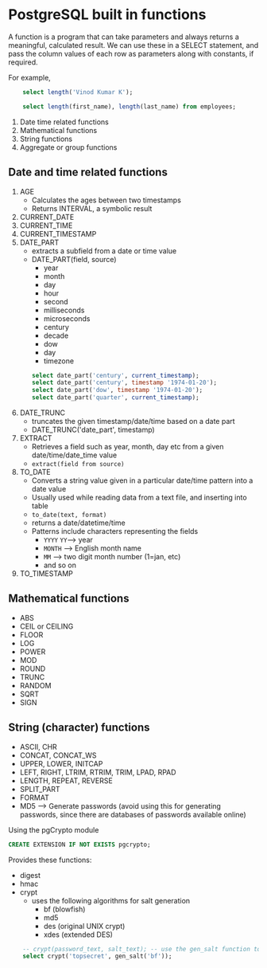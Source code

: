 # PostgreSQL built in functions

A function is a program that can take parameters and always returns a meaningful, calculated result. We can use these in a SELECT statement, and pass the column values of each row as parameters along with constants, if required.

For example,

```sql
    select length('Vinod Kumar K');

    select length(first_name), length(last_name) from employees;
```

1. Date time related functions
2. Mathematical functions
3. String functions
4. Aggregate or group functions

## Date and time related functions

1. AGE
    - Calculates the ages between two timestamps
    - Returns INTERVAL, a symbolic result
1. CURRENT_DATE
1. CURRENT_TIME
1. CURRENT_TIMESTAMP
1. DATE_PART
    - extracts a subfield from a date or time value
    - DATE_PART(field, source)
        - year
        - month
        - day
        - hour
        - second
        - milliseconds
        - microseconds
        - century
        - decade
        - dow
        - day
        - timezone
        ```sql
        select date_part('century', current_timestamp);
        select date_part('century', timestamp '1974-01-20');
        select date_part('dow', timestamp '1974-01-20');
        select date_part('quarter', current_timestamp);
        ```
1. DATE_TRUNC
    - truncates the given timestamp/date/time based on a date part
    - DATE_TRUNC('date_part', timestamp)
1. EXTRACT
    - Retrieves a field such as year, month, day etc from a given date/time/date_time value
    - `extract(field from source)`
1. TO_DATE
    - Converts a string value given in a particular date/time pattern into a date value
    - Usually used while reading data from a text file, and inserting into table
    - `to_date(text, format)`
    - returns a date/datetime/time
    - Patterns include characters representing the fields
        - `YYYY` `YY`--> year
        - `MONTH` --> English month name
        - `MM` --> two digit month number (1=jan, etc)
        - and so on
1. TO_TIMESTAMP

## Mathematical functions

-   ABS
-   CEIL or CEILING
-   FLOOR
-   LOG
-   POWER
-   MOD
-   ROUND
-   TRUNC
-   RANDOM
-   SQRT
-   SIGN

## String (character) functions

-   ASCII, CHR
-   CONCAT, CONCAT_WS
-   UPPER, LOWER, INITCAP
-   LEFT, RIGHT, LTRIM, RTRIM, TRIM, LPAD, RPAD
-   LENGTH, REPEAT, REVERSE
-   SPLIT_PART
-   FORMAT
-   MD5 --> Generate passwords (avoid using this for generating passwords, since there are databases of passwords available online)

Using the pgCrypto module

```sql
CREATE EXTENSION IF NOT EXISTS pgcrypto;
```

Provides these functions:

-   digest
-   hmac
-   crypt
    -   uses the following algorithms for salt generation
        -   bf (blowfish)
        -   md5
        -   des (original UNIX crypt)
        -   xdes (extended DES)

```sql
    -- crypt(password_text, salt_text); -- use the gen_salt function to genarate the salt based on algorithms
    select crypt('topsecret', gen_salt('bf'));
```
